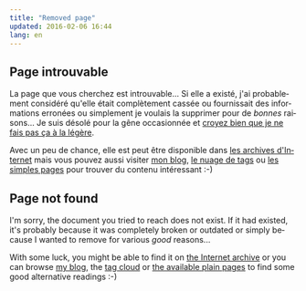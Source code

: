 ```yaml
---
title: "Removed page"
updated: 2016-02-06 16:44
lang: en
---
```


<div lang="fr">
<h2>Page introuvable</h2>

La page que vous cherchez est introuvable... Si elle a existé, j'ai probablement
considéré qu'elle était complètement cassée ou fournissait des informations
erronées ou simplement je voulais la supprimer pour de *bonnes* raisons... Je
suis désolé pour la gêne occasionnée et [croyez bien que je ne fais pas ça à la
légère](/post/cool-uris-dont-change/).

Avec un peu de chance, elle est peut être disponible dans [les archives
d'Internet](http://web.archive.org/web/*/http://pwet.fr) mais vous pouvez aussi
visiter [mon blog](/blog/), [le nuage de tags](/tags/) ou [les simples
pages](/pages/) pour trouver du contenu intéressant :-)
</div>
<div lang="en">
<h2>Page not found</h2>

I'm sorry, the document you tried to reach does not exist. If it had existed,
it's probably because it was completely broken or outdated or simply because I
wanted to remove for various *good* reasons...

With some luck, you might be able to find it on [the Internet
archive](http://web.archive.org/web/*/http://pwet.fr) or you can browse [my
blog](/), the [tag cloud](/tags) or [the available plain pages](/pages) to find
some good alternative readings :-)
</div>
